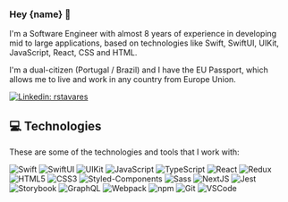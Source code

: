 ### Hey {name} 🤘

I'm a Software Engineer with almost 8 years of experience in developing mid to large applications, based on technologies like Swift, SwiftUI, UIKit, JavaScript, React, CSS and HTML.

I'm a dual-citizen (Portugal / Brazil) and I have the EU Passport, which allows me to live and work in any country from Europe Union.

[![Linkedin: rstavares](https://img.shields.io/badge/-Linkedin-blue?style=flat-square&logo=Linkedin&logoColor=white&link=https://www.linkedin.com/in/loiane/)](https://www.linkedin.com/in/rstavares/en)

## 💻 Technologies

These are some of the technologies and tools that I work with:

![Swift](https://img.shields.io/badge/-Swift-F05138?style=flat-square&logo=swift&logoColor=white)
![SwiftUI](https://img.shields.io/badge/-SwiftUI-006ffd?style=flat-square&logo=swift&logoColor=black)
![UIKit](https://img.shields.io/badge/-UIKit-2396F3?style=flat-square&logo=uikit&logoColor=white)
![JavaScript](https://img.shields.io/badge/-JavaScript-black?style=flat-square&logo=javascript)
![TypeScript](https://img.shields.io/badge/-TypeScript-007ACC?style=flat-square&logo=typescript&logoColor=white)
![React](https://img.shields.io/badge/-React-20232a?style=flat-square&logo=react)
![Redux](https://img.shields.io/badge/-Redux-6D1CAC?style=flat-square&logo=redux)
![HTML5](https://img.shields.io/badge/-HTML5-E34F26?style=flat-square&logo=html5&logoColor=white)
![CSS3](https://img.shields.io/badge/-CSS3-1572B6?style=flat-square&logo=css3)
![Styled-Components](https://img.shields.io/badge/-StyledComponents-2B3A42?style=flat-square&logo=styled-components)
![Sass](https://img.shields.io/badge/-Sass-CC6699?style=flat-square&logo=sass&logoColor=white)
![NextJS](https://img.shields.io/badge/-NextJS-20232a?style=flat-square&logo=nextjs)
![Jest](https://img.shields.io/badge/-Jest-15C213?style=flat-square&logo=jest)
![Storybook](https://img.shields.io/badge/-Storybook-black?style=flat-square&logo=storybook&logoColor=#FF4785)
![GraphQL](https://img.shields.io/badge/-GraphQL-171E26?style=flat-square&logo=graphql&logoColor=E10098)
![Webpack](https://img.shields.io/badge/-Webpack-2B3A42?style=flat-square&logo=webpack)
![npm](https://img.shields.io/badge/-npm-231f20?style=flat-square&logo=npm)
![Git](https://img.shields.io/badge/-Git-black?style=flat-square&logo=git)
![VSCode](https://img.shields.io/badge/-VSCode-007ACC?style=flat-square&logo=visual-studio-code&logoColor=white)

